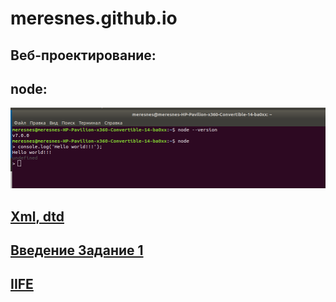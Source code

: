 ﻿# meresnes.github.io

## Веб-проектирование: 
## node: 
!['Screen'](https://github.com/meresnes/meresnes.github.io/raw/master/web/1_lab_node/node_screen.png)

  
## [Xml, dtd](https://github.com/meresnes/meresnes.github.io/raw/master/web/2_lab_XML)  
## [Введение Задание 1](https://github.com/meresnes/meresnes.github.io/raw/master/web/Vvedenie)

## [IIFE](https://kodaktor.ru/?!=unsafe_8d256)
